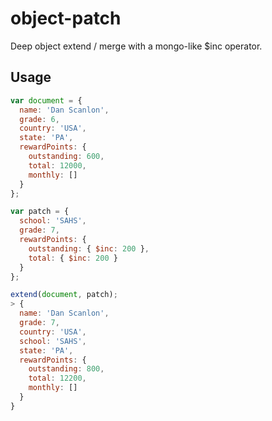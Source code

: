 # object-patch
Deep object extend / merge with a mongo-like $inc operator.

## Usage

```javascript
var document = {
  name: 'Dan Scanlon',
  grade: 6,
  country: 'USA',
  state: 'PA',
  rewardPoints: {
    outstanding: 600,
    total: 12000,
    monthly: []
  }
};

var patch = {
  school: 'SAHS',
  grade: 7,
  rewardPoints: {
    outstanding: { $inc: 200 },
    total: { $inc: 200 }
  }
};

extend(document, patch);
> {
  name: 'Dan Scanlon',
  grade: 7,
  country: 'USA',
  school: 'SAHS',
  state: 'PA',
  rewardPoints: {
    outstanding: 800,
    total: 12200,
    monthly: []
  }
}
```
